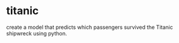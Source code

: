 # titanic
create a model that predicts which passengers survived the Titanic shipwreck using python.

